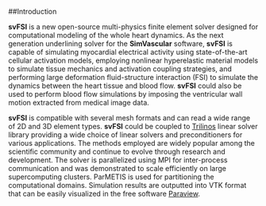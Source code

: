 ##Introduction

<strong>svFSI</strong> is a new open-source multi-physics finite element solver designed for computational modeling of the whole heart dynamics. As the next generation underlining solver for the <strong>SimVascular</strong> software, <strong>svFSI</strong> is capable of simulating myocardial electrical activity using state-of-the-art cellular activation models, employing nonlinear hyperelastic material models to simulate tissue mechanics and activation coupling strategies, and performing large deformation fluid-structure interaction (FSI) to simulate the dynamics between the heart tissue and blood flow. <strong>svFSI</strong> could also be used to perform blood flow simulations by imposing the ventricular wall motion extracted from medical image data.

<strong>svFSI</strong> is compatible with several mesh formats and can read a wide range of 2D and 3D element types. <strong>svFSI</strong> could be coupled to <a href="https://trilinos.github.io/index.html">Trilinos</a> linear solver library providing a wide choice of linear solvers and preconditioners for various applications. The methods employed are widely popular among the scientific community and continue to evolve through research and development. The solver is parallelized using MPI for inter-process communication and was demonstrated to scale efficiently on large supercomputing clusters. ParMETIS is used for partitioning the computational domains. Simulation results are outputted into VTK format that can be easily visualized in the free software <a href="https://www.paraview.org"> Paraview</a>.